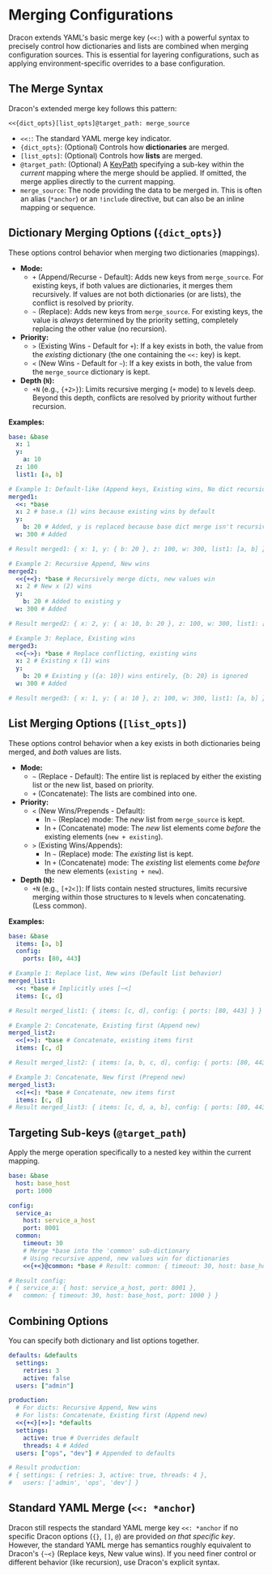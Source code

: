 # Merging Configurations

Dracon extends YAML's basic merge key (`<<:`) with a powerful syntax to precisely control how dictionaries and lists are combined when merging configuration sources. This is essential for layering configurations, such as applying environment-specific overrides to a base configuration.

## The Merge Syntax

Dracon's extended merge key follows this pattern:

`<<{dict_opts}[list_opts]@target_path: merge_source`

- `<<:`: The standard YAML merge key indicator.
- `{dict_opts}`: (Optional) Controls how **dictionaries** are merged.
- `[list_opts]`: (Optional) Controls how **lists** are merged.
- `@target_path`: (Optional) A [KeyPath](keypaths.md) specifying a sub-key within the _current_ mapping where the merge should be applied. If omitted, the merge applies directly to the current mapping.
- `merge_source`: The node providing the data to be merged in. This is often an alias (`*anchor`) or an `!include` directive, but can also be an inline mapping or sequence.

## Dictionary Merging Options (`{dict_opts}`)

These options control behavior when merging two dictionaries (mappings).

- **Mode:**
  - `+` (Append/Recurse - Default): Adds new keys from `merge_source`. For existing keys, if both values are dictionaries, it merges them recursively. If values are not both dictionaries (or are lists), the conflict is resolved by priority.
  - `~` (Replace): Adds new keys from `merge_source`. For existing keys, the value is _always_ determined by the priority setting, completely replacing the other value (no recursion).
- **Priority:**
  - `>` (Existing Wins - Default for `+`): If a key exists in both, the value from the _existing_ dictionary (the one containing the `<<:` key) is kept.
  - `<` (New Wins - Default for `~`): If a key exists in both, the value from the `merge_source` dictionary is kept.
- **Depth (`N`):**
  - `+N` (e.g., `{+2>}`): Limits recursive merging (`+` mode) to `N` levels deep. Beyond this depth, conflicts are resolved by priority without further recursion.

**Examples:**

```yaml
base: &base
  x: 1
  y:
    a: 10
  z: 100
  list1: [a, b]

# Example 1: Default-like (Append keys, Existing wins, No dict recursion unless forced)
merged1:
  <<: *base
  x: 2 # base.x (1) wins because existing wins by default
  y:
    b: 20 # Added, y is replaced because base dict merge isn't recursive by default
  w: 300 # Added

# Result merged1: { x: 1, y: { b: 20 }, z: 100, w: 300, list1: [a, b] }

# Example 2: Recursive Append, New wins
merged2:
  <<{+<}: *base # Recursively merge dicts, new values win
  x: 2 # New x (2) wins
  y:
    b: 20 # Added to existing y
  w: 300 # Added

# Result merged2: { x: 2, y: { a: 10, b: 20 }, z: 100, w: 300, list1: [a, b] }

# Example 3: Replace, Existing wins
merged3:
  <<{~>}: *base # Replace conflicting, existing wins
  x: 2 # Existing x (1) wins
  y:
    b: 20 # Existing y ({a: 10}) wins entirely, {b: 20} is ignored
  w: 300 # Added

# Result merged3: { x: 1, y: { a: 10 }, z: 100, w: 300, list1: [a, b] }
```

## List Merging Options (`[list_opts]`)

These options control behavior when a key exists in both dictionaries being merged, and _both_ values are lists.

- **Mode:**
  - `~` (Replace - Default): The entire list is replaced by either the existing list or the new list, based on priority.
  - `+` (Concatenate): The lists are combined into one.
- **Priority:**
  - `<` (New Wins/Prepends - Default):
    - In `~` (Replace) mode: The _new_ list from `merge_source` is kept.
    - In `+` (Concatenate) mode: The _new_ list elements come _before_ the existing elements (`new + existing`).
  - `>` (Existing Wins/Appends):
    - In `~` (Replace) mode: The _existing_ list is kept.
    - In `+` (Concatenate) mode: The _existing_ list elements come _before_ the new elements (`existing + new`).
- **Depth (`N`):**
  - `+N` (e.g., `[+2<]`): If lists contain nested structures, limits recursive merging within those structures to `N` levels when concatenating. (Less common).

**Examples:**

```yaml
base: &base
  items: [a, b]
  config:
    ports: [80, 443]

# Example 1: Replace list, New wins (Default list behavior)
merged_list1:
  <<: *base # Implicitly uses [~<]
  items: [c, d]

# Result merged_list1: { items: [c, d], config: { ports: [80, 443] } }

# Example 2: Concatenate, Existing first (Append new)
merged_list2:
  <<[+>]: *base # Concatenate, existing items first
  items: [c, d]

# Result merged_list2: { items: [a, b, c, d], config: { ports: [80, 443] } }

# Example 3: Concatenate, New first (Prepend new)
merged_list3:
  <<[+<]: *base # Concatenate, new items first
  items: [c, d]
# Result merged_list3: { items: [c, d, a, b], config: { ports: [80, 443] } }
```

## Targeting Sub-keys (`@target_path`)

Apply the merge operation specifically to a nested key within the current mapping.

```yaml
base: &base
  host: base_host
  port: 1000

config:
  service_a:
    host: service_a_host
    port: 8001
  common:
    timeout: 30
    # Merge *base into the 'common' sub-dictionary
    # Using recursive append, new values win for dictionaries
    <<{+<}@common: *base # Result: common: { timeout: 30, host: base_host, port: 1000 }

# Result config:
# { service_a: { host: service_a_host, port: 8001 },
#   common: { timeout: 30, host: base_host, port: 1000 } }
```

## Combining Options

You can specify both dictionary and list options together.

```yaml
defaults: &defaults
  settings:
    retries: 3
    active: false
  users: ["admin"]

production:
  # For dicts: Recursive Append, New wins
  # For lists: Concatenate, Existing first (Append new)
  <<{+<}[+>]: *defaults
  settings:
    active: true # Overrides default
    threads: 4 # Added
  users: ["ops", "dev"] # Appended to defaults

# Result production:
# { settings: { retries: 3, active: true, threads: 4 },
#   users: ['admin', 'ops', 'dev'] }
```

## Standard YAML Merge (`<<: *anchor`)

Dracon still respects the standard YAML merge key `<<: *anchor` if no specific Dracon options (`{}`, `[]`, `@`) are provided _on that specific key_. However, the standard YAML merge has semantics roughly equivalent to Dracon's `{~<}` (Replace keys, New value wins). If you need finer control or different behavior (like recursion), use Dracon's explicit syntax.
